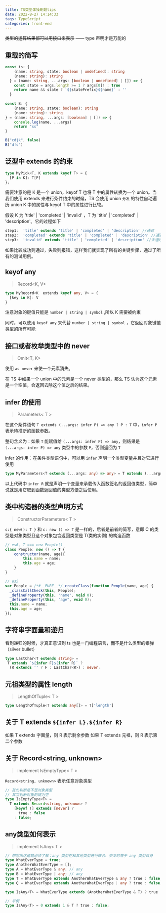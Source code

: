 ```yaml
---
title: TS类型体操刷题tips
date: 2022-8-27 14:14:33
tags: TypeScript
categories: front-end
---
```


~~类型的运算结果都可以用接口来表示~~ —— type 声明才是万能的

## 重载的简写

```ts
const is: {
    (name: string, state: boolean | undefined): string
    (name: string): string
  } = (name: string, ...args: [boolean | undefined] | []) => {
    const state = args.length >= 1 ? args[0]! : true
    return name && state ? `${statePrefix}${name}` : ''
  }
  
const B: {
    (name: string, state: boolean): string
    (name: string): string
} = (name: string, ...args: [boolean] | []) => {
    console.log(name, ...args)
    return "ss"
}

B("cdjk", false)
B("dfs")
```

## 泛型中 extends 的约束
```ts
type MyPick<T, K extends keyof T> = {
  [P in K]: T[P] 
};
```

需要注意的是 K 是一个 union，keyof T 也将 T 中的属性转换为一个 union。当我们使用 extends 来进行条件约束的时候，TS 会使用 union ` 分发 ` 的特性自动遍历 union K 中的属性与 keyof T 中的属性进行比较。

假设 K 为 'title' | 'completed' | 'invalid' ，T 为 'title' | 'completed' | 'description'。它的过程如下

```ts
step1:  'title' extends 'title' | 'completed' | 'description' //通过
step2:  'completed' extends 'title' | 'completed' | 'description' //通过
step3:  'invalid' extends 'title' | 'completed' | 'description' //未通过，报错
```

如果比较成功则通过，失败则报错，这样我们就实现了所有的关键步骤，通过了所有的测试用例。

## keyof any
> Record<K, V>

```ts
type MyRecord<K  extends keyof any, V> = {
  [key in K]: V
}
```
注意对象的键值只能是 `number | string | symbol` ,所以 K 需要被约束

同时，可以使用 `keyof any` 来代替 `number | string | symbol` ，它返回对象键值类型的所有可能

## 接口或者枚举类型中的 never
> Omit<T, K>

使用 `as never` 来使一个元素消失。

在 TS 中如果一个 union 中的元素是一个 never 类型的，那么 TS 认为这个元素是一个空值，会返回去除这个值之后的结果。

## infer 的使用
> Parameters< T >

在这个条件语句 `T extends (...args: infer P) => any ? P : T` 中，`infer P` 表示待推断的函数参数。

整句含义为：如果 `T` 能赋值给 `(...args: infer P) => any`，则结果是 `(...args: infer P) => any` 类型中的参数 `P`，否则返回为 `T`

infer 的作用：在条件类型语句中，可以用 `infer` 声明一个类型变量并且对它进行使用

```typescript
type MyParameters<T extends (...args: any) => any> = T extends (...args: infer P) => any ? P : never;
```

以上代码中 `infer R` 就是声明一个变量来承载传入函数签名的返回值类型，简单说就是用它取到函数返回值的类型方便之后使用。

## 类中构造器的类型声明方式
> ConstructorParameters< T >

`c:{ new(): T }` 和 `c: new () => T` 是一样的，后者是前者的简写，意即 C 的类型是对象类型且这个对象包含返回类型是 T(类的实例) 的构造函数

```js
// es6, T === new People()
class People: new () => T {
    constructor(name, age){
        this.name = name;
        this.age = age;
    }
}

// es5
var People = /*#__PURE__*/_createClass(function People(name, age) {
  _classCallCheck(this, People);
  _defineProperty(this, "name", void 0);
  _defineProperty(this, "age", void 0);
  this.name = name;
  this.age = age;
});
```

## 字符串字面量和递归
看到递归的时候，才真正意识到 ts 也是一门编程语言，而不是什么类型的银弹（silver bullet）
```ts
type LastChar<T extends string> =
 T extends `${infer F}${infer R}` ?
  (R extends '' ? F : LastChar<R>) : never;
```

## 元祖类型的属性 length
> LengthOfTuple< T >

```typescript
type LengthOfTuple<T extends any[]> = T['length']
```

## 关于 T extends `${infer L}.${infer R}`
如果 T extends 字面量，则 R 表示剩余参数
如果 T extends 元祖，则 R 表示第二个参数

## 关于 Record<string, unknown>
> implement IsEmptyType< T >

`Record<string, unknown>` 表示任意对象类型
```ts
// 首先判断是不是对象类型
// 其次判断对象的键为空
type IsEmptyType<T> =
  T extends Record<string, unknown> ?
    [keyof T] extends [never] ?
      true : false
    : false;
```

## any类型如何表示
> implement IsAny< T >

```ts
// 想写出这道题必须了解：any 类型在和其他类型进行联合、交叉时等于 any 类型自身
type WhatEverType = true;
type AnotherWhatEverType = [];
type A = WhatEverType & any; // any
type B = WhatEverType | any; // any
type T = WhatEverType extends AnotherWhatEverType & any ? true : false; // true
type Q = WhatEverType extends AnotherWhatEverType | any ? true : false; // true

type IsAny<T> = WhatEverType extends (AnotherWhatEverType & T) ? true : false;

// 举例
type IsAny<T> = 0 extends 1 & T ? true : false;
```

